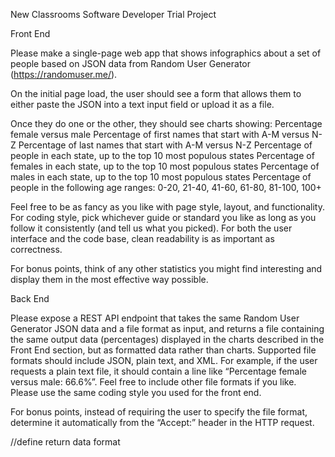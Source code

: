 New Classrooms Software Developer Trial Project

Front End

Please make a single-page web app that shows infographics about a set of people based on JSON data from Random User Generator (https://randomuser.me/).

On the initial page load, the user should see a form that allows them to either paste the JSON into a text input field or upload it as a file.

Once they do one or the other, they should see charts showing:
Percentage female versus male
Percentage of first names that start with A-M versus N-Z
Percentage of last names that start with A-M versus N-Z
Percentage of people in each state, up to the top 10 most populous states
Percentage of females in each state, up to the top 10 most populous states
Percentage of males in each state, up to the top 10 most populous states
Percentage of people in the following age ranges: 0-20, 21-40, 41-60, 61-80, 81-100, 100+

Feel free to be as fancy as you like with page style, layout, and functionality. For coding style, pick whichever guide or standard you like as long as you follow it consistently (and tell us what you picked). For both the user interface and the code base, clean readability is as important as correctness.

For bonus points, think of any other statistics you might find interesting and display them in the most effective way possible.

Back End

Please expose a REST API endpoint that takes the same Random User Generator JSON data and a file format as input, and returns a file containing the same output data (percentages) displayed in the charts described in the Front End section, but as formatted data rather than charts. Supported file formats should include JSON, plain text, and XML. For example, if the user requests a plain text file, it should contain a line like “Percentage female versus male: 66.6%”. Feel free to include other file formats if you like. Please use the same coding style you used for the front end.

For bonus points, instead of requiring the user to specify the file format, determine it automatically from the “Accept:” header in the HTTP request.

//define return data format
